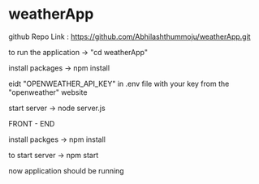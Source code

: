 # weatherApp

github Repo Link : https://github.com/Abhilashthummoju/weatherApp.git

to run the application -> "cd weatherApp" 

install packages -> npm install

eidt "OPENWEATHER_API_KEY" in .env file with your key from the  "openweather" website

start server -> node server.js 

FRONT - END

install packges  -> npm install

to start server -> npm start 

now application should be running 


